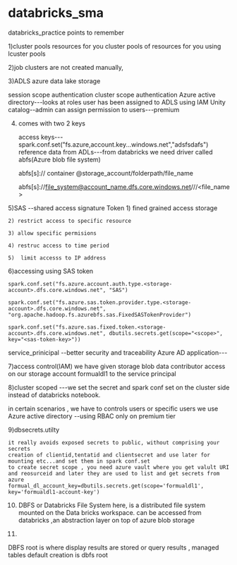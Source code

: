 # databricks_sma
databricks_practice
points to remember

1)cluster pools resources for you cluster
pools of resources for you using lcuster pools


2)job clusters are not created manually,

3)ADLS azure data lake storage

  session scope authentication
  cluster scope authentication
  Azure active directory---looks at roles user has been assigned to ADLS using IAM
  Unity catalog--admin can assign permission to users---premium


4) comes with two 2 keys

    access keys--- spark.conf.set("fs.azure,account.key...windows.net","adsfsdafs")
    reference data from ADLs---from databricks we need driver called abfs(Azure blob file system)

    abfs[s]:// container @storage_account/folderpath/file_name

    abfs[s]://file_system@account_name.dfs.core.windows.net/<path>/<path>/<file_name>

5)SAS --shared access signature Token
    1) fined grained access storage

    2) restrict access to specific resource

    3) allow specific permisions

    4) restruc access to time period

    5)  limit accesss to IP address



6)accessing using SAS token

    spark.conf.set("fs.azure.account.auth.type.<storage-account>.dfs.core.windows.net", "SAS")

    spark.conf.set("fs.azure.sas.token.provider.type.<storage-account>.dfs.core.windows.net", "org.apache.hadoop.fs.azurebfs.sas.FixedSASTokenProvider")

    spark.conf.set("fs.azure.sas.fixed.token.<storage-account>.dfs.core.windows.net", dbutils.secrets.get(scope="<scope>", key="<sas-token-key>"))



service_prinicipal --better security and traceability
    Azure AD application---

7)access control(IAM)
    we have given storage blob data contributor access on our storage account formualdl1 to the service principal

8)cluster scoped ---we set the secret and spark conf set on the cluster side instead of databricks notebook.



in certain scenarios , we have to controls users or specific users
    we use Azure active directory --using RBAC only on premium tier




9)dbsecrets.utilty

    it really avoids exposed secrets to public, without comprising your secrets
    creation of clientid,tentatid and clientsecret and use later for mounting etc...and set them in spark conf.set
    to create secret scope , you need azure vault where you get valult URI and reosurceid and later they are used to list and get secrets from azure
    formual_dl_account_key=dbutils.secrets.get(scope='formualdl1', key='formualdl1-account-key') 


10)
    DBFS or Databricks File System
    here, is a distributed file system mounted on the Data bricks workspace.
    can be accessed from databricks ,an abstraction layer on top of azure blob storage

11)
  DBFS root is where display results are stored or query results , managed tables default creation is dbfs root

